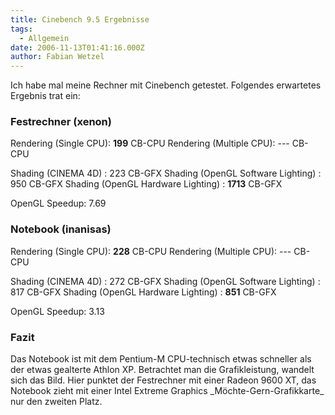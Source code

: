 ```yaml
---
title: Cinebench 9.5 Ergebnisse
tags:
  - Allgemein
date: 2006-11-13T01:41:16.000Z
author: Fabian Wetzel
---
```


Ich habe mal meine Rechner mit Cinebench getestet. Folgendes erwartetes Ergebnis trat ein:

### Festrechner (xenon)

Rendering (Single CPU): **199** CB-CPU 
Rendering (Multiple CPU): --- CB-CPU 

Shading (CINEMA 4D) : 223 CB-GFX 
Shading (OpenGL Software Lighting) : 950 CB-GFX 
Shading (OpenGL Hardware Lighting) :&nbsp;**1713** CB-GFX  <p>OpenGL Speedup: 7.69

### Notebook (inanisas)

Rendering (Single CPU): **228** CB-CPU 
Rendering (Multiple CPU): --- CB-CPU 

Shading (CINEMA 4D) : 272 CB-GFX 
Shading (OpenGL Software Lighting) : 817 CB-GFX 
Shading (OpenGL Hardware Lighting) : **851** CB-GFX  <p>OpenGL Speedup: 3.13 

### Fazit
 <p>Das Notebook ist mit dem Pentium-M CPU-technisch etwas schneller als der etwas gealterte Athlon XP. Betrachtet man die Grafikleistung, wandelt sich das Bild. Hier punktet der Festrechner mit einer Radeon 9600 XT, das Notebook zieht mit einer Intel Extreme Graphics _Möchte-Gern-Grafikkarte_ nur den zweiten Platz.



